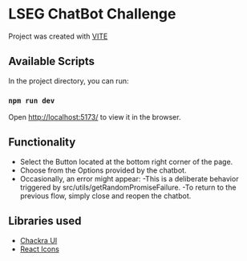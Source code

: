 # LSEG ChatBot Challenge

Project was created with [VITE](https://vite.dev/)

## Available Scripts

In the project directory, you can run:

### `npm run dev`

Open [http://localhost:5173/](http://localhost:5173/) to view it in the browser.

## Functionality

- Select the Button located at the bottom right corner of the page.
- Choose from the Options provided by the chatbot.
- Occasionally, an error might appear:
  -This is a deliberate behavior triggered by src/utils/getRandomPromiseFailure.
  -To return to the previous flow, simply close and reopen the chatbot.

## Libraries used

- [Chackra UI](https://chakra-ui.com/)
- [React Icons](https://react-icons.github.io/react-icons/)
